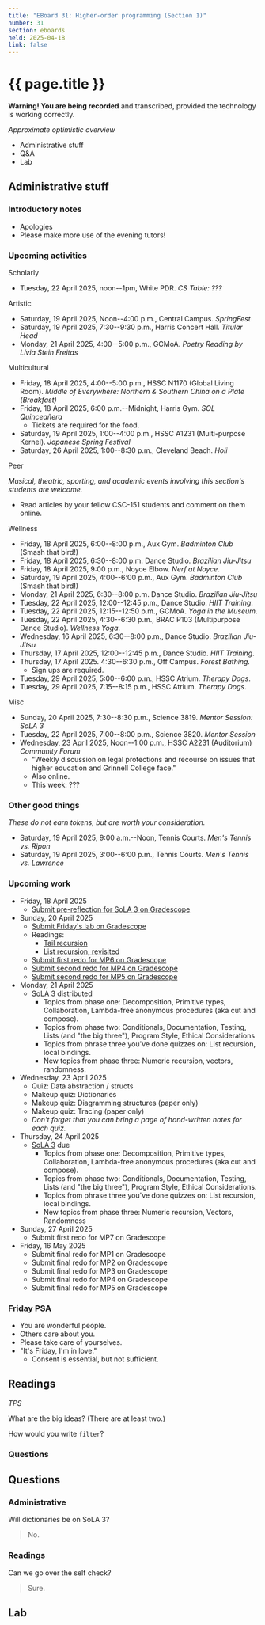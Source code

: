 ```yaml
---
title: "EBoard 31: Higher-order programming (Section 1)"
number: 31
section: eboards
held: 2025-04-18
link: false
---
```

# {{ page.title }}

**Warning! You are being recorded** and transcribed, provided the technology
is working correctly.

_Approximate optimistic overview_

* Administrative stuff 
* Q&A
* Lab

Administrative stuff
--------------------

### Introductory notes

* Apologies
* Please make more use of the evening tutors!

### Upcoming activities

Scholarly

* Tuesday, 22 April 2025, noon--1pm, White PDR.
  _CS Table: ???_ 

Artistic

* Saturday, 19 April 2025, Noon--4:00 p.m., Central Campus.
  _SpringFest_
* Saturday, 19 April 2025, 7:30--9:30 p.m., Harris Concert Hall.
  _Titular Head_
* Monday, 21 April 2025, 4:00--5:00 p.m., GCMoA.
  _Poetry Reading by Lívia Stein Freitas_

Multicultural

* Friday, 18 April 2025, 4:00--5:00 p.m., HSSC N1170 (Global Living Room).
  _Middle of Everywhere: Northern & Southern China on a Plate (Breakfast)_
* Friday, 18 April 2025, 6:00 p.m.--Midnight, Harris Gym.
  _SOL Quinceañera_
    * Tickets are required for the food. 
* Saturday, 19 April 2025, 1:00--4:00 p.m., HSSC A1231  (Multi-purpose Kernel).
  _Japanese Spring Festival_
* Saturday, 26 April 2025, 1:00--8:30 p.m., Cleveland Beach.
  _Holi_

Peer

_Musical, theatric, sporting, and academic events involving this section's
students are welcome._

* Read articles by your fellow CSC-151 students and comment on them online.

Wellness

* Friday, 18 April 2025, 6:00--8:00 p.m., Aux Gym.
  _Badminton Club_ (Smash that bird!)
* Friday, 18 April 2025, 6:30--8:00 p.m. Dance Studio.
  _Brazilian Jiu-Jitsu_
* Friday, 18 April 2025, 9:00 p.m., Noyce Elbow.
  _Nerf at Noyce_.
* Saturday, 19 April 2025, 4:00--6:00 p.m., Aux Gym.
  _Badminton Club_ (Smash that bird!)
* Monday, 21 April 2025, 6:30--8:00 p.m. Dance Studio.
  _Brazilian Jiu-Jitsu_
* Tuesday, 22 April 2025, 12:00--12:45 p.m., Dance Studio.
  _HIIT Training_.
* Tuesday, 22 April 2025, 12:15--12:50 p.m., GCMoA.
  _Yoga in the Museum_.
* Tuesday, 22 April 2025, 4:30--6:30 p.m., 
  BRAC P103 (Multipurpose Dance Studio).
  _Wellness Yoga_.
* Wednesday, 16 April 2025, 6:30--8:00 p.m., Dance Studio.
  _Brazilian Jiu-Jitsu_
* Thursday, 17 April 2025, 12:00--12:45 p.m., Dance Studio.
  _HIIT Training_.
* Thursday, 17 April 2025. 4:30--6:30 p.m., Off Campus.
  _Forest Bathing._
    * Sign ups are required.
* Tuesday, 29 April 2025, 5:00--6:00 p.m., HSSC Atrium.
  _Therapy Dogs_.
* Tuesday, 29 April 2025, 7:15--8:15 p.m., HSSC Atrium.
  _Therapy Dogs_.

Misc

* Sunday, 20 April 2025, 7:30--8:30 p.m., Science 3819. 
  _Mentor Session: SoLA 3_
* Tuesday, 22 April 2025, 7:00--8:00 p.m., Science 3820.
  _Mentor Session_
* Wednesday, 23 April 2025, Noon--1:00 p.m., HSSC A2231 (Auditorium)
  _Community Forum_
    * "Weekly discussion on legal protections and recourse on issues 
      that higher education and Grinnell College face."
    * Also online.
    * This week: ???

### Other good things

_These do not earn tokens, but are worth your consideration._

* Saturday, 19 April 2025, 9:00 a.m.--Noon, Tennis Courts.
  _Men's Tennis vs. Ripon_
* Saturday, 19 April 2025, 3:00--6:00 p.m., Tennis Courts.
  _Men's Tennis vs. Lawrence_

### Upcoming work

* Friday, 18 April 2025
    * [Submit pre-reflection for SoLA 3 on Gradescope](https://www.gradescope.com/courses/948769/assignments/6059333)
* Sunday, 20 April 2025
    * [Submit Friday's lab on Gradescope](https://www.gradescope.com/courses/948769/assignments/6097526)
    * Readings:
         * [Tail recursion](../readings/tail-recursion)
         * [List recursion, revisited](../readings/list-recursion-revisited)
    * [Submit first redo for MP6 on Gradescope](https://www.gradescope.com/courses/948769/assignments/6097560)
    * [Submit second redo for MP4 on Gradescope](https://www.gradescope.com/courses/948769/assignments/6045580)
    * [Submit second redo for MP5 on Gradescope](https://www.gradescope.com/courses/948769/assignments/6045581)
* Monday, 21 April 2025
    * [SoLA 3](../las) distributed
        * Topics from phase one: Decomposition, Primitive types, Collaboration,
          Lambda-free anonymous procedures (aka cut and compose).
        * Topics from phase two: Conditionals, Documentation, Testing,
          Lists (and "the big three"), Program Style, Ethical Considerations
        * Topics from phrase three you've done quizzes on: List recursion,
          local bindings.
        * New topics from phase three: Numeric recursion, vectors, randomness.
* Wednesday, 23 April 2025 
    * Quiz: Data abstraction / structs
    * Makeup quiz: Dictionaries
    * Makeup quiz: Diagramming structures (paper only)
    * Makeup quiz: Tracing (paper only)
    * _Don't forget that you can bring a page of hand-written notes for
      each quiz._
* Thursday, 24 April 2025
    * [SoLA 3](../las) due
        * Topics from phase one: 
          Decomposition, 
          Primitive types, 
          Collaboration,
          Lambda-free anonymous procedures (aka cut and compose).
        * Topics from phase two: 
          Conditionals, 
          Documentation, 
          Testing,
          Lists (and "the big three"), 
          Program Style, 
          Ethical Considerations.
        * Topics from phrase three you've done quizzes on: 
          List recursion,
          local bindings.
        * New topics from phase three: 
          Numeric recursion, 
          Vectors, 
          Randomness
* Sunday, 27 April 2025
    * Submit first redo for MP7 on Gradescope
* Friday, 16 May 2025
    * Submit final redo for MP1 on Gradescope
    * Submit final redo for MP2 on Gradescope
    * Submit final redo for MP3 on Gradescope
    * Submit final redo for MP4 on Gradescope
    * Submit final redo for MP5 on Gradescope

### Friday PSA

* You are wonderful people.
* Others care about you.
* Please take care of yourselves.
* "It's Friday, I'm in love."
    * Consent is essential, but not sufficient.

Readings
--------

_TPS_

What are the big ideas? (There are at least two.)

How would you write `filter`?

### Questions

Questions
---------

### Administrative

Will dictionaries be on SoLA 3?

> No.

### Readings

Can we go over the self check?

> Sure.

Lab
---

